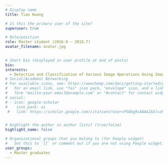 ```yaml
---
# Display name
title: Tian Huang

# Is this the primary user of the site?
superuser: true

# Role/position
role: Master student (2016.9 – 2018.7)
avatar_filename: avatar.jpg
  

# Short bio (displayed in user profile at end of posts)
bio:
interests:
  - Detection and Classification of Various Image Operations Using Image Features and Deep Learning Technology
# Social/Academic Networking
# For available icons, see: https://wowchemy.com/docs/getting-started/page-builder/#icons
#   For an email link, use "fas" icon pack, "envelope" icon, and a link in the
#   form "mailto:your-email@example.com" or "#contact" for contact widget.
# social:
# - icon: google-scholar
#    icon_pack: ai
 #   link: https://scholar.google.com/citations?user=PS86g9cAAAAJ&hl=zh-CN


# Highlight the author in author lists? (true/false)
highlight_name: false

# Organizational groups that you belong to (for People widget)
#   Set this to `[]` or comment out if you are not using People widget.
user_groups:
  - Master graduates
---
```


